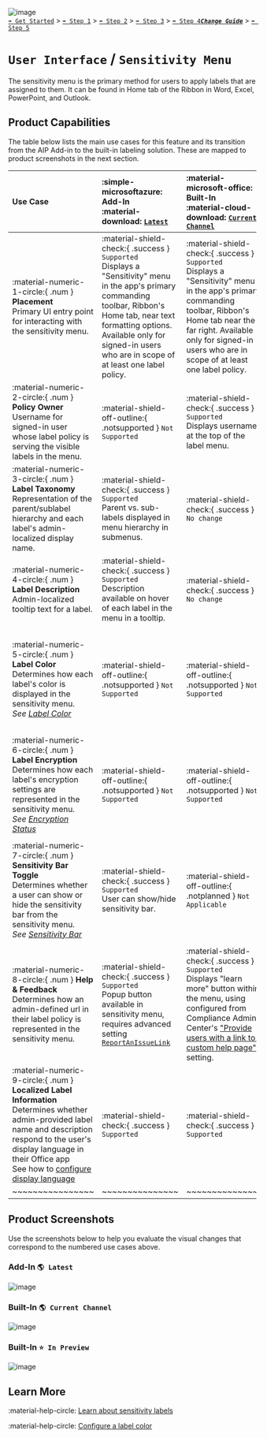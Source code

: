 ![image](https://user-images.githubusercontent.com/43501191/195164735-920ec45a-cd2c-41a1-9d22-6a557ca9ddc3.png)<br>
[`➡️ Get Started`](../../GetStarted.md) > [`➡️ Step 1`](../../AIP2MIPStep1.md) > [`➡️ Step 2`](../../AIP2MIPStep2.md) > [`➡️ Step 3`](../../AIP2MIPStep3.md) > [`➡️ Step 4`](../../AIP2MIPStep4.md)[***`Change Guide`***](../../CompareAIP2MIP.md) > [`➡️ Step 5`](../../AIP2MIPStep5.md)


# `User Interface` / `Sensitivity Menu`

The sensitivity menu is the primary method for users to apply labels that are assigned to them. It can be found in Home tab of the Ribbon in Word, Excel, PowerPoint, and Outlook.


## Product Capabilities

The table below lists the main use cases for this feature and its transition from the AIP Add-in to the built-in labeling solution. These are mapped to product screenshots in the next section.

| Use Case  | :simple-microsoftazure: Add-In<br>:material-download: [`Latest`](https://learn.microsoft.com/en-us/azure/information-protection/rms-client/unifiedlabelingclient-version-release-history)| :material-microsoft-office: Built-In<br>:material-cloud-download: [`Current Channel`](https://learn.microsoft.com/en-us/microsoft-365/compliance/sensitivity-labels-office-apps#support-for-sensitivity-label-capabilities-in-apps) | :material-microsoft-office: Built-In<br>:material-calendar-clock: `Coming Soon` |
| :---- | :---- | :---- | :---- |
| :material-numeric-1-circle:{ .num  } **Placement**<br>Primary UI entry point for interacting with the sensitivity menu. | :material-shield-check:{ .success } `Supported`<br>Displays a "Sensitivity" menu in the app's primary commanding toolbar, Ribbon's Home tab, near text formatting options. Available only for signed-in users who are in scope of at least one label policy. |  :material-shield-check:{ .success } `Supported`<br>Displays a "Sensitivity" menu in the app's primary commanding toolbar, Ribbon's Home tab near the far right. Available only for signed-in users who are in scope of at least one label policy. | :material-shield-check:{ .success } `No change` |
| :material-numeric-2-circle:{ .num  } **Policy Owner** <br>Username for signed-in user whose label policy is serving the visible labels in the menu. | :material-shield-off-outline:{ .notsupported } `Not Supported` |  :material-shield-check:{ .success } `Supported`<br>Displays username at the top of the label menu. | :material-shield-check:{ .success } `No change` |
| :material-numeric-3-circle:{ .num  } **Label Taxonomy** <br>Representation of the parent/sublabel hierarchy and each label's admin-localized display name. | :material-shield-check:{ .success } `Supported`<br>Parent vs. sub-labels displayed in menu hierarchy in submenus. |  :material-shield-check:{ .success } `No change` ||
| :material-numeric-4-circle:{ .num  } **Label Description** <br>Admin-localized tooltip text for a label.| :material-shield-check:{ .success } `Supported`<br>Description available on hover of each label in the menu in a tooltip.  |  :material-shield-check:{ .success } `No change` ||
| :material-numeric-5-circle:{ .num  } **Label Color**<br>Determines how each label's color is displayed in the sensitivity menu.<br>*See [Label Color](LabelColors.md)* | :material-shield-off-outline:{ .notsupported } `Not Supported` |  :material-shield-off-outline:{ .notsupported } `Not Supported` | :material-shield-check:{ .success } `Supported`<br>Displays the color defined in the label information within the label icon. When no color is configured, the icon appears with no fill color. |
| :material-numeric-6-circle:{ .num  } **Label Encryption** <br>Determines how each label's encryption settings are represented in the sensitivity menu. <br>*See [Encryption Status](EncryptionStatus.md)* | :material-shield-off-outline:{ .notsupported } `Not Supported` | :material-shield-off-outline:{ .notsupported } `Not Supported` | :material-shield-check:{ .success } `Supported`<br>Displays "lock" alongside label that applies encryption. |
| :material-numeric-7-circle:{ .num  } **Sensitivity Bar Toggle** <br>Determines whether a user can show or hide the sensitivity bar from the sensitivity menu.<br>*See [Sensitivity Bar](SensitivityBar.md)*| :material-shield-check:{ .success } `Supported`<br>User can show/hide sensitivity bar. |  :material-shield-off-outline:{ .notplanned  } `Not Applicable` | :material-shield-off-outline:{ .notsupported } `Not Supported`<br>Sensitivity bar is designed to always remain on screen near the document title or email subject. *See [Sensitivity Bar](SensitivityBar.md)* |
| :material-numeric-8-circle:{ .num  } **Help & Feedback**   <br>Determines how an admin-defined url in their label policy is represented in the sensitivity menu. | :material-shield-check:{ .success } `Supported`<br>Popup button available in sensitivity menu, requires advanced setting [`ReportAnIssueLink`](https://learn.microsoft.com/en-us/azure/information-protection/rms-client/clientv2-admin-guide-customizations#add-report-an-issue-for-users)  |  :material-shield-check:{ .success } `Supported`<br>Displays "learn more" button within the menu, using configured from Compliance Admin Center's ["Provide users with a link to a custom help page"](https://learn.microsoft.com/en-us/microsoft-365/compliance/get-started-with-sensitivity-labels?view=o365-worldwide#end-user-documentation-for-sensitivity-labels) setting. | :material-shield-check:{ .success } `No change` |
| :material-numeric-9-circle:{ .num  } **Localized Label Information** <br>Determines whether admin-provided label name and description respond to the user's display language in their Office app <br> See how to [configure display language](https://learn.microsoft.com/en-us/microsoft-365/compliance/create-sensitivity-labels?view=o365-worldwide#example-configuration-to-configure-a-sensitivity-label-for-different-languages) | :material-shield-check:{ .success } `Supported`  | :material-shield-check:{ .success } `Supported` | :material-shield-check:{ .success } `No change`  |
| ~~~~~~~~~~~~~~~~ | ~~~~~~~~~~~~~~~ | ~~~~~~~~~~~~~~~ | ~~~~~~~~~~~~~~~ |

## Product Screenshots

Use the screenshots below to help you evaluate the visual changes that correspond to the numbered use cases above. 

### Add-In `🌎 Latest`

![image](https://user-images.githubusercontent.com/43501191/194768341-7b459df0-d85c-496f-9f71-edb5e5d493a9.png)


### Built-In `🌎 Current Channel`

![image](https://user-images.githubusercontent.com/43501191/194768592-b6e53ac9-f184-46a9-9ba8-f56bdaaae86d.png)

### Built-In `⭐ In Preview`

![image](https://user-images.githubusercontent.com/43501191/194768599-79cfe147-69c7-4e45-aca5-2eaf1cb4bf09.png)


## Learn More

:material-help-circle: [Learn about sensitivity labels](https://learn.microsoft.com/en-us/microsoft-365/compliance/sensitivity-labels)

:material-help-circle: [Configure a label color](https://learn.microsoft.com/en-us/microsoft-365/compliance/sensitivity-labels-office-apps?view=o365-worldwide#label-colors)
